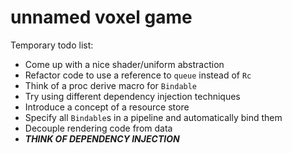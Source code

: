 # unnamed voxel game
Temporary todo list: 
* Come up with a nice shader/uniform abstraction
* Refactor code to use a reference to `queue` instead of `Rc`
* Think of a proc derive macro for `Bindable`
* Try using different dependency injection techniques
* Introduce a concept of a resource store
* Specify all `Bindable`s in a pipeline and automatically bind them
* Decouple rendering code from data
* ***THINK OF DEPENDENCY INJECTION***